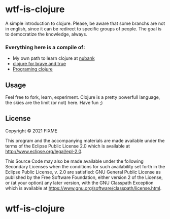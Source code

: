 # wtf-is-clojure

A simple introduction to clojure.
Please, be aware that some branchs are not in english, since it can be redirect to specific groups of people. 
The goal is to democratize the knowledge, always.

### Everything here is a compile of:

- My own path to learn clojure at [nubank](https://nubank.com.br/en/)
- [clojure for brave and true](https://www.braveclojure.com/)
- [Programing clojure](https://pragprog.com/titles/shcloj3/programming-clojure-third-edition/)

## Usage

Feel free to fork, learn, experiment. Clojure is a pretty powerfull language, the skies are the limit (or not) here.
Have fun ;)

## License

Copyright © 2021 FIXME

This program and the accompanying materials are made available under the
terms of the Eclipse Public License 2.0 which is available at
http://www.eclipse.org/legal/epl-2.0.

This Source Code may also be made available under the following Secondary
Licenses when the conditions for such availability set forth in the Eclipse
Public License, v. 2.0 are satisfied: GNU General Public License as published by
the Free Software Foundation, either version 2 of the License, or (at your
option) any later version, with the GNU Classpath Exception which is available
at https://www.gnu.org/software/classpath/license.html.
# wtf-is-clojure
